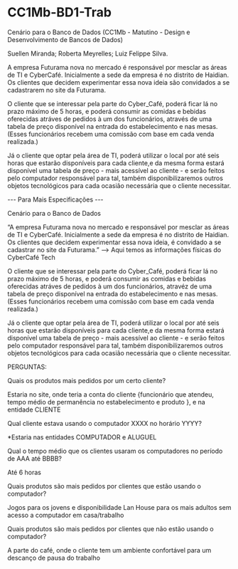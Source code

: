 # CC1Mb-BD1-Trab
Cenário para o Banco de Dados (CC1Mb - Matutino - Design e Desenvolvimento de Bancos de Dados)

Suellen Miranda; Roberta Meyrelles; Luiz Felippe Silva.

A empresa Futurama nova no mercado é responsável por mesclar as áreas de TI e CyberCafé. Inicialmente a sede da empresa é no distrito de Haidian. Os clientes que decidem experimentar essa nova ideia são convidados a se cadastrarem no site da Futurama. 

O cliente que se interessar pela parte do Cyber_Café, poderá ficar lá no prazo máximo de 5 horas, e poderá consumir as comidas e bebidas oferecidas atráves de pedidos à um dos funcionários, através de uma tabela de preço disponível na entrada do estabelecimento e nas mesas. (Esses funcionários recebem uma comissão com base em cada venda realizada.) 

Já o cliente que optar pela área de TI, poderá utilizar o local por até seis horas que estarão disponíveis para cada cliente,e da mesma forma estará disponível uma tabela de preço - mais acessível ao cliente - e serão feitos pelo computador responsável para tal, também disponibilizaremos outros objetos tecnológicos para cada ocasião necessária que o cliente necessitar.






--- Para Mais Especificações ---


Cenário para o Banco de Dados 

“A empresa Futurama nova no mercado e responsável por mesclar as áreas de TI e CyberCafé. Inicialmente a sede da empresa é no distrito de Haidian. Os clientes que decidem experimentar essa nova ideia, é convidado a se cadastrar no site da Futurama.” --> Aqui temos as informações físicas do CyberCafé Tech

O cliente que se interessar pela parte do Cyber_Café, poderá ficar lá no prazo máximo de 5 horas, e poderá consumir as comidas e bebidas oferecidas atráves de pedidos à um dos funcionários, atravéz de uma tabela de preço disponível na entrada do estabelecimento e nas mesas. (Esses funcionários recebem uma comissão com base em cada venda realizada.)

Já o cliente que optar pela área de TI, poderá utilizar o local por até seis horas que estarão disponíveis para cada cliente,e da mesma forma estará disponível uma tabela de preço - mais acessível ao cliente - e serão feitos pelo computador responsável para tal, também disponibilizaremos outros objetos tecnológicos para cada ocasião necessária que o cliente necessitar.

PERGUNTAS:

Quais os produtos mais pedidos por um certo cliente?

Estaria no site, onde teria a conta do cliente {funcionário que atendeu, tempo médio de permanência no estabelecimento e produto }, e na entidade CLIENTE

Qual cliente estava usando o computador XXXX no horário YYYY?

*Estaria nas entidades COMPUTADOR e ALUGUEL

Qual o tempo médio que os clientes usaram os computadores no período de AAA até BBBB?

Até 6 horas

Quais produtos são mais pedidos por clientes que estão usando o computador?

Jogos para os jovens e disponibilidade Lan House para os mais adultos sem acesso a computador em casa/trabalho

Quais produtos são mais pedidos por clientes que não estão usando o computador?

A parte do café, onde o cliente tem um ambiente confortável para um descanço de pausa do trabalho
